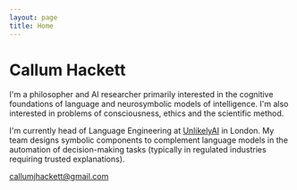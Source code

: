 ```yaml
---
layout: page
title: Home
---
```

# Callum Hackett

I'm a philosopher and AI researcher primarily interested in the cognitive foundations of language and neurosymbolic models of intelligence. I'm also interested in problems of consciousness, ethics and the scientific method.

I'm currently head of Language Engineering at [UnlikelyAI](https://www.unlikely.ai/) in London. My team designs symbolic components to complement language models in the automation of decision-making tasks (typically in regulated industries requiring trusted explanations).

callumjhackett@gmail.com